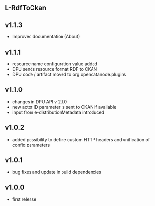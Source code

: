 L-RdfToCkan
----------

v1.1.3
---
* Improved documentation (About)

v1.1.1
---
* resource name configuration value added
* DPU sends resource format RDF to CKAN
* DPU code / artifact moved to org.opendatanode.plugins

v1.1.0
---
* changes in DPU API v 2.1.0
* new actor ID parameter is sent to CKAN if available
* input from e-distributionMetadata introduced

v1.0.2
---
* added possibility to define custom HTTP headers and unification of config parameters

v1.0.1
---
* bug fixes and update in build dependencies

v1.0.0
---
* first release